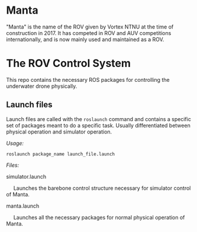 # Manta
"Manta" is the name of the ROV given by Vortex NTNU at the time of construction in 2017.
It has competed in ROV and AUV competitions internationally, and is now mainly used and maintained as a ROV.

# The ROV Control System
This repo contains the necessary ROS packages for controlling the underwater drone physically.

## Launch files
Launch files are called with the `roslaunch` command and contains a specific set of packages meant to do a specific task. Usually differentiated between physical operation and simulator operation.


*Usage:*

`roslaunch package_name launch_file.launch`

*Files:*

simulator.launch

&nbsp;&nbsp;&nbsp;&nbsp; Launches the barebone control structure necessary for simulator control of Manta.
  
manta.launch

&nbsp;&nbsp;&nbsp;&nbsp; Launches all the necessary packages for normal physical operation of Manta.

